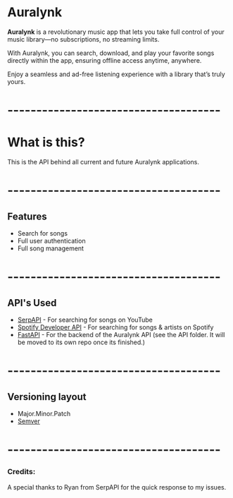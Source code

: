 # Auralynk

**Auralynk** is a revolutionary music app that lets you take full control of your music library—no subscriptions, no streaming limits.

With Auralynk, you can search, download, and play your favorite songs directly within the app, ensuring offline access anytime, anywhere.

Enjoy a seamless and ad-free listening experience with a library that’s truly yours.
# -------------------------------------
# What is this?

This is the API behind all current and future Auralynk applications.
# -------------------------------------
## Features
- Search for songs
- Full user authentication
- Full song management
# -------------------------------------
## API's Used
- [SerpAPI](https://serpapi.com/) - For searching for songs on YouTube
- [Spotify Developer API](https://developer.spotify.com/) - For searching for songs & artists on Spotify
- [FastAPI](https://fastapi.tiangolo.com/) - For the backend of the Auralynk API (see the API folder. It will be moved to its own repo once its finished.)
# -------------------------------------
## Versioning layout
- Major.Minor.Patch
- [Semver](https://semver.org)
# -------------------------------------
### Credits:
A special thanks to Ryan from SerpAPI for the quick response to my issues.